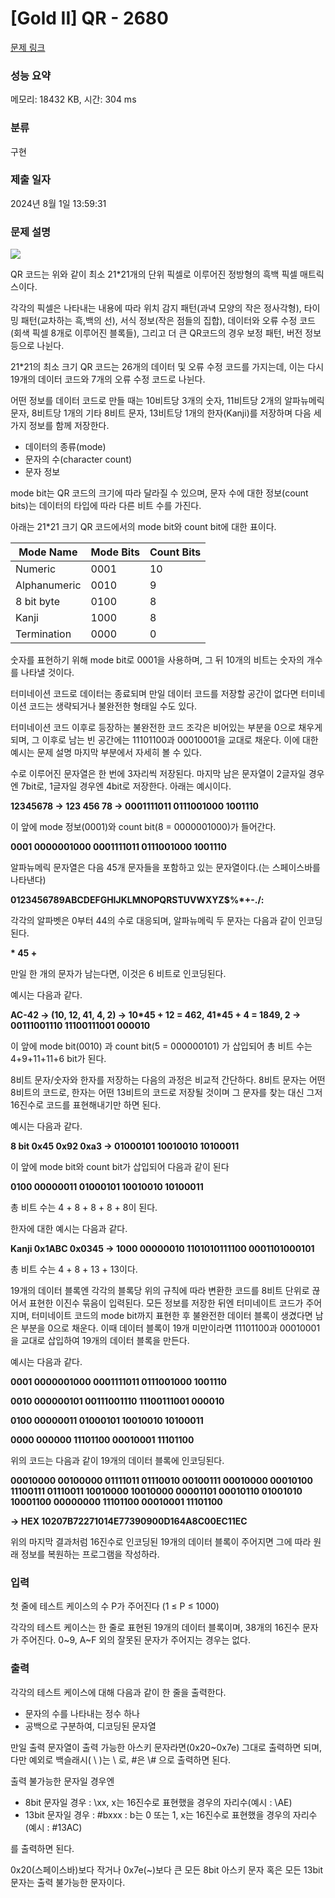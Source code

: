 # [Gold II] QR - 2680 

[문제 링크](https://www.acmicpc.net/problem/2680) 

### 성능 요약

메모리: 18432 KB, 시간: 304 ms

### 분류

구현

### 제출 일자

2024년 8월 1일 13:59:31

### 문제 설명

<p><img src="https://www.acmicpc.net/upload/images/qr.png"></p>

<p>QR 코드는 위와 같이 최소 21*21개의 단위 픽셀로 이루어진 정방형의 흑백 픽셀 매트릭스이다.</p>

<p>각각의 픽셀은 나타내는 내용에 따라 위치 감지 패턴(과녁 모양의 작은 정사각형), 타이밍 패턴(교차하는 흑,백의 선), 서식 정보(작은 점들의 집합), 데이터와 오류 수정 코드(회색 픽셀 8개로 이루어진 블록들), 그리고 더 큰 QR코드의 경우 보정 패턴, 버전 정보 등으로 나뉜다.</p>

<p>21*21의 최소 크기 QR 코드는 26개의 데이터 및 오류 수정 코드를 가지는데, 이는 다시 19개의 데이터 코드와 7개의 오류 수정 코드로 나뉜다.</p>

<p>어떤 정보를 데이터 코드로 만들 때는 10비트당 3개의 숫자, 11비트당 2개의 알파뉴메릭 문자, 8비트당 1개의 기타 8비트 문자, 13비트당 1개의 한자(Kanji)를 저장하며 다음 세 가지 정보를 함께 저장한다.</p>

<ul>
	<li>데이터의 종류(mode)</li>
	<li>문자의 수(character count)</li>
	<li>문자 정보</li>
</ul>

<p>mode bit는 QR 코드의 크기에 따라 달라질 수 있으며, 문자 수에 대한 정보(count bits)는 데이터의 타입에 따라 다른 비트 수를 가진다. </p>

<p>아래는 21*21 크기 QR 코드에서의 mode bit와 count bit에 대한 표이다.</p>

<table>
	<thead>
		<tr>
			<th>Mode Name      </th>
			<th>Mode Bits   </th>
			<th>Count Bits</th>
		</tr>
	</thead>
	<tbody>
		<tr>
			<td>Numeric</td>
			<td>0001</td>
			<td>10</td>
		</tr>
		<tr>
			<td>Alphanumeric</td>
			<td>0010</td>
			<td>9</td>
		</tr>
		<tr>
			<td>8 bit byte</td>
			<td>0100</td>
			<td>8</td>
		</tr>
		<tr>
			<td>Kanji</td>
			<td>1000</td>
			<td>8</td>
		</tr>
		<tr>
			<td>Termination</td>
			<td>0000</td>
			<td>0</td>
		</tr>
	</tbody>
</table>

<p>숫자를 표현하기 위해 mode bit로 0001을 사용하며, 그 뒤 10개의 비트는 숫자의 개수를 나타낼 것이다.</p>

<p>터미네이션 코드로 데이터는 종료되며 만일 데이터 코드를 저장할 공간이 없다면 터미네이션 코드는 생략되거나 불완전한 형태일 수도 있다.</p>

<p>터미네이션 코드 이후로 등장하는 불완전한 코드 조각은 비어있는 부분을 0으로 채우게 되며, 그 이후로 남는 빈 공간에는 11101100과 00010001을 교대로 채운다. 이에 대한 예시는 문제 설명 마지막 부분에서 자세히 볼 수 있다.</p>

<p>수로 이루어진 문자열은 한 번에 3자리씩 저장된다. 마지막 남은 문자열이 2글자일 경우엔 7bit로, 1글자일 경우엔 4bit로 저장한다. 아래는 예시이다.</p>

<p><strong>12345678 → 123 456 78 → 0001111011 0111001000 1001110</strong></p>

<p>이 앞에 mode 정보(0001)와 count bit(8 = 0000001000)가 들어간다.</p>

<p><strong>0001 0000001000 0001111011 0111001000 1001110</strong></p>

<p>알파뉴메릭 문자열은 다음 45개 문자들을 포함하고 있는 문자열이다.(<SP>는 스페이스바를 나타낸다)</p>

<p><strong>0123456789ABCDEFGHIJKLMNOPQRSTUVWXYZ<SP></strong><strong><span>$</span>%*+-./:</strong></p>

<p>각각의 알파벳은 0부터 44의 수로 대응되며, 알파뉴메릭 두 문자는 다음과 같이 인코딩된다.</p>

<p><strong><first char code> * 45 + <second char code></strong></p>

<p>만일 한 개의 문자가 남는다면, 이것은 6 비트로 인코딩된다.</p>

<p>예시는 다음과 같다.</p>

<p><strong>AC-42 → (10, 12, 41, 4, 2) → 10*45 + 12 = 462, 41*45 + 4 = 1849, 2 →  00111001110</strong><strong> 11100111001 000010</strong></p>

<p>이 앞에 mode bit(0010) 과 count bit(5 = 000000101) 가 삽입되어 총 비트 수는 4+9+11+11+6 bit가 된다.</p>

<p>8비트 문자/숫자와 한자를 저장하는 다음의 과정은 비교적 간단하다. 8비트 문자는 어떤 8비트의 코드로, 한자는 어떤 13비트의 코드로 저장될 것이며 그 문자를 찾는 대신 그저 16진수로 코드를 표현해내기만 하면 된다.</p>

<p>예시는 다음과 같다.</p>

<p><strong>8 bit 0x45 0x92 0xa3 → 01000101 10010010 10100011</strong></p>

<p>이 앞에 mode bit와 count bit가 삽입되어 다음과 같이 된다</p>

<p><strong>0100 00000011 01000101 10010010 10100011</strong></p>

<p>총 비트 수는 4 + 8 + 8 + 8 + 8이 된다.</p>

<p>한자에 대한 예시는 다음과 같다.</p>

<p><strong>Kanji 0x1ABC 0x0345 → 1000 00000010 1101010111100 0001101000101</strong></p>

<p>총 비트 수는 4 + 8 + 13 + 13이다.</p>

<p>19개의 데이터 블록엔 각각의 블록당 위의 규칙에 따라 변환한 코드를 8비트 단위로 끊어서 표현한 이진수 묶음이 입력된다. 모든 정보를 저장한 뒤엔 터미네이트 코드가 주어지며, 터미네이트 코드의 mode bit까지 표현한 후 불완전한 데이터 블록이 생겼다면 남은 부분을 0으로 채운다. 이때 데이터 블록이 19개 미만이라면 11101100과 00010001을 교대로 삽입하여 19개의 데이터 블록을 만든다.</p>

<p>예시는 다음과 같다.</p>

<p><strong>0001 0000001000 0001111011 0111001000 1001110</strong></p>

<p><strong>0010 000000101 00111001110 11100111001 000010</strong></p>

<p><strong>0100 00000011 01000101 10010010 10100011</strong></p>

<p><strong>0000 000000 11101100 00010001 11101100</strong></p>

<p>위의 코드는 다음과 같이 19개의 데이터 블록에 인코딩된다.</p>

<p><strong>00010000 00100000 01111011 01110010 00100111 00010000 00010100 11100111 01110011 10010000 10010000 00001101 00010110 01001010 10001100 00000000 11101100 00010001 11101100</strong></p>

<p><strong>→ HEX 10207B72271014E77390900D164A8C00EC11EC</strong></p>

<p>위의 마지막 결과처럼 16진수로 인코딩된 19개의 데이터 블록이 주어지면 그에 따라 원래 정보를 복원하는 프로그램을 작성하라.</p>

### 입력 

 <p>첫 줄에 테스트 케이스의 수 P가 주어진다 (1 ≤ P ≤ 1000)</p>

<p>각각의 테스트 케이스는 한 줄로 표현된 19개의 데이터 블록이며, 38개의 16진수 문자가 주어진다. 0~9, A~F 외의 잘못된 문자가 주어지는 경우는 없다.</p>

### 출력 

 <p>각각의 테스트 케이스에 대해 다음과 같이 한 줄을 출력한다.</p>

<ul>
	<li>문자의 수를 나타내는 정수 하나</li>
	<li>공백으로 구분하여, 디코딩된 문자열</li>
</ul>

<p>만일 출력 문자열이 출력 가능한 아스키 문자라면(0x20~0x7e) 그대로 출력하면 되며, 다만 예외로 백슬래시( \ )는 <span>\</span> 로, #은 \# 으로 출력하면 된다.</p>

<p>출력 불가능한 문자일 경우엔</p>

<ul>
	<li>8bit 문자일 경우 : \xx, x는 16진수로 표현했을 경우의 자리수(예시 : \AE)</li>
	<li>13bit 문자일 경우 : #bxxx : b는 0 또는 1, x는 16진수로 표현했을 경우의 자리수(예시 : #13AC)</li>
</ul>

<p>를 출력하면 된다.</p>

<p>0x20(스페이스바)보다 작거나 0x7e(~)보다 큰 모든 8bit 아스키 문자 혹은 모든 13bit 문자는 출력 불가능한 문자이다.</p>

